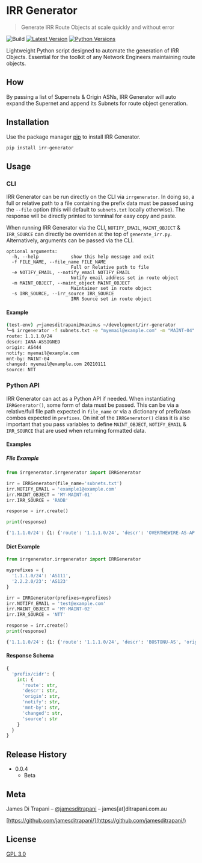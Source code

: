 # IRR Generator
> Generate IRR Route Objects at scale quickly and without error

![Build][build]
[![Latest Version][irrversion-button]][irr-pypi]
[![Python Versions][pyversion-button]][irr-pypi]

Lightweight Python script designed to automate the generation of IRR Objects. Essential for the toolkit of any Network Engineers maintaining route objects.

## How
By passing a list of Supernets & Origin ASNs, IRR Generator will auto expand the Supernet and append its Subnets for route object generation.  

## Installation

Use the package manager [pip](https://pip.pypa.io/en/stable/) to install IRR Generator.
```bash
pip install irr-generator
```

## Usage
### CLI
IRR Generator can be run directly on the CLI via `irrgenerator`. In doing so, a full or relative path to a file containing the prefix data must be passed using the `--file` option (this will default to `subnets.txt` locally otherwise). The response will be directly printed to terminal for easy copy and paste.

When running IRR Generator via the CLI, `NOTIFY_EMAIL`, `MAINT_OBJECT` & `IRR_SOURCE` can directly be overriden at the top of `generate_irr.py`. Alternatively, arguments can be passed via the CLI.

```
optional arguments:
  -h, --help            show this help message and exit
  -f FILE_NAME, --file_name FILE_NAME
                        Full or Relative path to file
  -e NOTIFY_EMAIL, --notify_email NOTIFY_EMAIL
                        Notify email address set in route object
  -m MAINT_OBJECT, --maint_object MAINT_OBJECT
                        Maintainer set in route object
  -s IRR_SOURCE, --irr_source IRR_SOURCE
                        IRR Source set in route object
```

#### Example
```bash
(test-env) ╭─jamesditrapani@maximus ~/development/irr-generator
╰─$ irrgenerator -f subnets.txt -e "myemail@example.com" -m "MAINT-04" -s "NTT"
route: 1.1.1.0/24
descr: IANA-ASSIGNED
origin: AS444
notify: myemail@example.com
mnt-by: MAINT-04
changed: myemail@example.com 20210111
source: NTT
```



### Python API
IRR Generator can act as a Python API if needed. When instantiating `IRRGenerator()`, some form of data must be passed. This can be via a relative/full file path expected in `file_name` or via a dictionary of prefix/asn combos expected in `prefixes`. On init of the `IRRGenerator()` class it is also important that you pass variables to define `MAINT_OBJECT`, `NOTIFY_EMAIL` & `IRR_SOURCE` that are used when returning formatted data.

#### Examples

##### File Example
```python
from irrgenerator.irrgenerator import IRRGenerator

irr = IRRGenerator(file_name='subnets.txt')
irr.NOTIFY_EMAIL = 'example1@example.com'
irr.MAINT_OBJECT = 'MY-MAINT-01'
irr.IRR_SOURCE = 'RADB'

response = irr.create()

print(response)
```

```bash
{'1.1.1.0/24': {1: {'route': '1.1.1.0/24', 'descr': 'OVERTHEWIRE-AS-AP', 'origin': 'AS9268', 'notify': 'noc@example.com', 'mnt-by': 'MAINT-EXAMPLE-01', 'changed': 'noc@example.com 20210111', 'source': 'EXAMPLE-NTT'}}}
```

#### Dict Example
```python
from irrgenerator.irrgenerator import IRRGenerator

myprefixes = {
  '1.1.1.0/24': 'AS111',
  '2.2.2.0/23': 'AS123'
}

irr = IRRGenerator(prefixes=myprefixes)
irr.NOTIFY_EMAIL = 'test@example.com'
irr.MAINT_OBJECT = 'MY-MAINT-02'
irr.IRR_SOURCE = 'NTT'

response = irr.create()
print(response)
```

```bash
{'1.1.1.0/24': {1: {'route': '1.1.1.0/24', 'descr': 'BOSTONU-AS', 'origin': 'AS111', 'notify': 'noc@example.com', 'mnt-by': 'MAINT-EXAMPLE-01', 'changed': 'noc@example.com 20210111', 'source': 'EXAMPLE-NTT'}}, '2.2.2.0/23': {1: {'route': '2.2.2.0/23', 'descr': 'LOGAIRCOMNET-AS', 'origin': 'AS123', 'notify': 'noc@example.com', 'mnt-by': 'MAINT-EXAMPLE-01', 'changed': 'noc@example.com 20210111', 'source': 'EXAMPLE-NTT'}, 2: {'route': '2.2.2.0/24', 'descr': 'LOGAIRCOMNET-AS', 'origin': 'AS123', 'notify': 'noc@example.com', 'mnt-by': 'MAINT-EXAMPLE-01', 'changed': 'noc@example.com 20210111', 'source': 'EXAMPLE-NTT'}, 3: {'route': '2.2.3.0/24', 'descr': 'LOGAIRCOMNET-AS', 'origin': 'AS123', 'notify': 'noc@example.com', 'mnt-by': 'MAINT-EXAMPLE-01', 'changed': 'noc@example.com 20210111', 'source': 'EXAMPLE-NTT'}}}
```


#### Response Schema
```python
{
  'prefix/cidr': {
    int: {
      'route': str,
      'descr': str,
      'origin': str,
      'notify': str,
      'mnt-by': str,
      'changed': str,
      'source': str
    }
  }
}

```


## Release History
* 0.0.4
    * Beta

## Meta

James Di Trapani – [@jamesditrapani](https://twitter.com/jamesditrapani) – james[at]ditrapani.com.au

[https://github.com/jamesditrapani/](https://github.com/jamesditrapani/)


## License
[GPL 3.0](https://www.gnu.org/licenses/gpl-3.0.en.html)


<!-- Markdown link & img dfn's -->
[build]: https://img.shields.io/github/checks-status/jamesditrapani/irr-object-creation/master
[irrversion-button]: https://img.shields.io/pypi/v/irr-generator
[irr-pypi]: https://pypi.org/project/irr-generator/
[pyversion-button]: https://img.shields.io/pypi/pyversions/irr-generator
